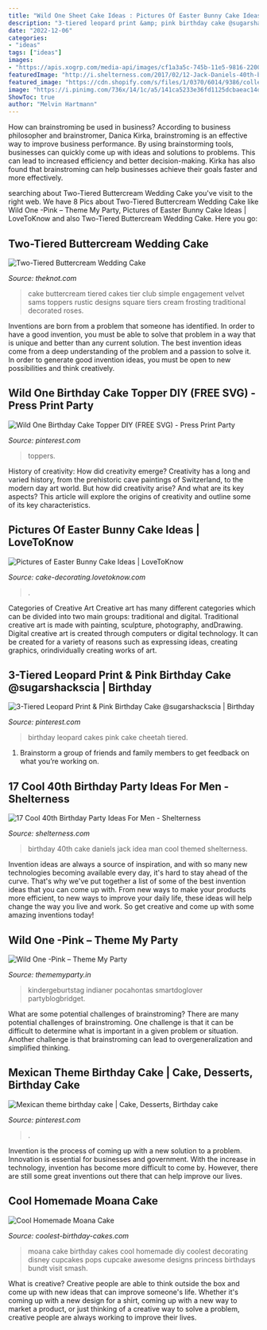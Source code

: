 ```yaml
---
title: "Wild One Sheet Cake Ideas : Pictures Of Easter Bunny Cake Ideas"
description: "3-tiered leopard print &amp; pink birthday cake @sugarshackscia"
date: "2022-12-06"
categories:
- "ideas"
tags: ["ideas"]
images:
- "https://apis.xogrp.com/media-api/images/cf1a3a5c-745b-11e5-9816-22000aa61a3e~rs_729.h"
featuredImage: "http://i.shelterness.com/2017/02/12-Jack-Daniels-40th-birthday-cake-idea.jpg"
featured_image: "https://cdn.shopify.com/s/files/1/0370/6014/9386/collections/first_birthday_invite-girls_1200x1200.jpg?v=1594125744"
image: "https://i.pinimg.com/736x/14/1c/a5/141ca5233e36fd1125dcbaeac14dc231--leopard-baby-showers-pink-birthday-cakes.jpg"
ShowToc: true
author: "Melvin Hartmann"
---
```



How can brainstroming be used in business?
According to business philosopher and brainstromer, Danica Kirka, brainstroming is an effective way to improve business performance. By using brainstorming tools, businesses can quickly come up with ideas and solutions to problems. This can lead to increased efficiency and better decision-making. Kirka has also found that brainstroming can help businesses achieve their goals faster and more effectively.

	

		
searching about Two-Tiered Buttercream Wedding Cake you've visit to the right web. We have 8 Pics about Two-Tiered Buttercream Wedding Cake like Wild One -Pink – Theme My Party, Pictures of Easter Bunny Cake Ideas | LoveToKnow and also Two-Tiered Buttercream Wedding Cake. Here you go:
		
    
## Two-Tiered Buttercream Wedding Cake

<img loading=lazy src="https://apis.xogrp.com/media-api/images/cf1a3a5c-745b-11e5-9816-22000aa61a3e~rs_729.h" onerror="this.onerror=null;this.src='https://tse1.mm.bing.net/th?id=OIP.XTmht_htIrk4uLql_iqSvAHaLG&amp;pid=15.1';" alt="Two-Tiered Buttercream Wedding Cake">

_Source: theknot.com_

>cake buttercream tiered cakes tier club simple engagement velvet sams toppers rustic designs square tiers cream frosting traditional decorated roses. 

	

Inventions are born from a problem that someone has identified. In order to have a good invention, you must be able to solve that problem in a way that is unique and better than any current solution. The best invention ideas come from a deep understanding of the problem and a passion to solve it. In order to generate good invention ideas, you must be open to new possibilities and think creatively.

    
## Wild One Birthday Cake Topper DIY (FREE SVG) - Press Print Party

<img loading=lazy src="https://i.pinimg.com/736x/7f/d5/46/7fd546021b0d1752991444054fa57b4b.jpg" onerror="this.onerror=null;this.src='https://tse2.mm.bing.net/th?id=OIP.Rz16rkc49sQWObgZVu9GIQHaKU&amp;pid=15.1';" alt="Wild One Birthday Cake Topper DIY (FREE SVG) - Press Print Party">

_Source: pinterest.com_

>toppers. 

	

History of creativity: How did creativity emerge?
Creativity has a long and varied history, from the prehistoric cave paintings of Switzerland, to the modern day art world. But how did creativity arise? And what are its key aspects? This article will explore the origins of creativity and outline some of its key characteristics.

    
## Pictures Of Easter Bunny Cake Ideas | LoveToKnow

<img loading=lazy src="https://cf.ltkcdn.net/cake-decorating/images/slide/112726-566x848-White_Bunny_Vertical.jpg" onerror="this.onerror=null;this.src='https://tse2.mm.bing.net/th?id=OIP.lPuqjKTp7Bmr6v9_bwMHLQHaLG&amp;pid=15.1';" alt="Pictures of Easter Bunny Cake Ideas | LoveToKnow">

_Source: cake-decorating.lovetoknow.com_

>. 

	

Categories of Creative Art
Creative art has many different categories which can be divided into two main groups: traditional and digital. Traditional creative art is made with painting, sculpture, photography, andDrawing. Digital creative art is created through computers or digital technology. It can be created for a variety of reasons such as expressing ideas, creating graphics, orindividually creating works of art.

    
## 3-Tiered Leopard Print &amp; Pink Birthday Cake @sugarshackscia | Birthday

<img loading=lazy src="https://i.pinimg.com/736x/14/1c/a5/141ca5233e36fd1125dcbaeac14dc231--leopard-baby-showers-pink-birthday-cakes.jpg" onerror="this.onerror=null;this.src='https://tse1.mm.bing.net/th?id=OIP.Q9YV7EfvAzNS3i1s2WVcBwHaJ3&amp;pid=15.1';" alt="3-Tiered Leopard Print &amp; Pink Birthday Cake @sugarshackscia | Birthday">

_Source: pinterest.com_

>birthday leopard cakes pink cake cheetah tiered. 

	

1. Brainstorm a group of friends and family members to get feedback on what you’re working on.

    
## 17 Cool 40th Birthday Party Ideas For Men - Shelterness

<img loading=lazy src="http://i.shelterness.com/2017/02/12-Jack-Daniels-40th-birthday-cake-idea.jpg" onerror="this.onerror=null;this.src='https://tse1.mm.bing.net/th?id=OIP.D_l3VLPDLEwh5sPWpcY6vAHaNK&amp;pid=15.1';" alt="17 Cool 40th Birthday Party Ideas For Men - Shelterness">

_Source: shelterness.com_

>birthday 40th cake daniels jack idea man cool themed shelterness. 

	

Invention ideas are always a source of inspiration, and with so many new technologies becoming available every day, it's hard to stay ahead of the curve. That's why we've put together a list of some of the best invention ideas that you can come up with. From new ways to make your products more efficient, to new ways to improve your daily life, these ideas will help change the way you live and work. So get creative and come up with some amazing inventions today!

    
## Wild One -Pink – Theme My Party

<img loading=lazy src="https://cdn.shopify.com/s/files/1/0370/6014/9386/collections/first_birthday_invite-girls_1200x1200.jpg?v=1594125744" onerror="this.onerror=null;this.src='https://tse4.mm.bing.net/th?id=OIP.yupnm0IkHi2yTmxYyOkIFwHaHa&amp;pid=15.1';" alt="Wild One -Pink – Theme My Party">

_Source: thememyparty.in_

>kindergeburtstag indianer pocahontas smartdoglover partyblogbridget. 

	

What are some potential challenges of brainstroming?
There are many potential challenges of brainstroming. One challenge is that it can be difficult to determine what is important in a given problem or situation. Another challenge is that brainstroming can lead to overgeneralization and simplified thinking.

    
## Mexican Theme Birthday Cake | Cake, Desserts, Birthday Cake

<img loading=lazy src="https://i.pinimg.com/736x/51/3a/a6/513aa67000041673aed32029b006be07.jpg" onerror="this.onerror=null;this.src='https://tse3.mm.bing.net/th?id=OIP.sFGxqzI1XkhEO2A6AVOXhQHaJ3&amp;pid=15.1';" alt="Mexican theme birthday cake | Cake, Desserts, Birthday cake">

_Source: pinterest.com_

>. 

	

Invention is the process of coming up with a new solution to a problem. Innovation is essential for businesses and government. With the increase in technology, invention has become more difficult to come by. However, there are still some great inventions out there that can help improve our lives.

    
## Cool Homemade Moana Cake

<img loading=lazy src="http://www.coolest-birthday-cakes.com/files/2017/04/moana-cake-142184-e1492930709864.jpg" onerror="this.onerror=null;this.src='https://tse1.mm.bing.net/th?id=OIP.otuVWeriDHgIuq8811jC8wHaHI&amp;pid=15.1';" alt="Cool Homemade Moana Cake">

_Source: coolest-birthday-cakes.com_

>moana cake birthday cakes cool homemade diy coolest decorating disney cupcakes pops cupcake awesome designs princess birthdays bundt visit smash. 

	

What is creative?
Creative people are able to think outside the box and come up with new ideas that can improve someone's life. Whether it's coming up with a new design for a shirt, coming up with a new way to market a product, or just thinking of a creative way to solve a problem, creative people are always working to improve their lives.

